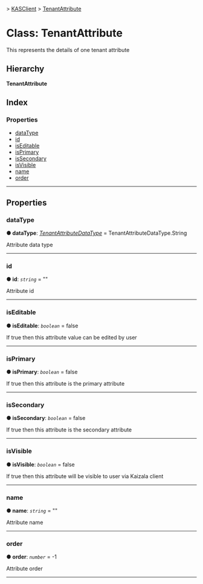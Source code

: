 [](../README.md) > [KASClient](../modules/kasclient.md) > [TenantAttribute](../classes/kasclient.tenantattribute.md)

# Class: TenantAttribute

This represents the details of one tenant attribute
## Hierarchy

**TenantAttribute**

## Index

### Properties

* [dataType](kasclient.tenantattribute.md#datatype)
* [id](kasclient.tenantattribute.md#id)
* [isEditable](kasclient.tenantattribute.md#iseditable)
* [isPrimary](kasclient.tenantattribute.md#isprimary)
* [isSecondary](kasclient.tenantattribute.md#issecondary)
* [isVisible](kasclient.tenantattribute.md#isvisible)
* [name](kasclient.tenantattribute.md#name)
* [order](kasclient.tenantattribute.md#order)

---

## Properties

<a id="datatype"></a>

###  dataType

**● dataType**: *[TenantAttributeDataType](../enums/kasclient.tenantattributedatatype.md)* =  TenantAttributeDataType.String

Attribute data type

___
<a id="id"></a>

###  id

**● id**: *`string`* = ""

Attribute id

___
<a id="iseditable"></a>

###  isEditable

**● isEditable**: *`boolean`* = false

If true then this attribute value can be edited by user

___
<a id="isprimary"></a>

###  isPrimary

**● isPrimary**: *`boolean`* = false

If true then this attribute is the primary attribute

___
<a id="issecondary"></a>

###  isSecondary

**● isSecondary**: *`boolean`* = false

If true then this attribute is the secondary attribute

___
<a id="isvisible"></a>

###  isVisible

**● isVisible**: *`boolean`* = false

If true then this attribute will be visible to user via Kaizala client

___
<a id="name"></a>

###  name

**● name**: *`string`* = ""

Attribute name

___
<a id="order"></a>

###  order

**● order**: *`number`* =  -1

Attribute order

___

